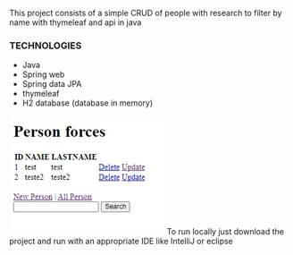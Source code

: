 
This project consists of a simple CRUD of people with research to filter by name with thymeleaf and api in java

### TECHNOLOGIES
- Java
- Spring web
- Spring data JPA
- thymeleaf
- H2 database (database in memory)

![Foo](https://raw.githubusercontent.com/matheusosp/Spring-web-mvc/main/Person%20-%20Google%20Chrome.jpg)
To run locally just download the project and run with an appropriate IDE like IntelliJ or eclipse

